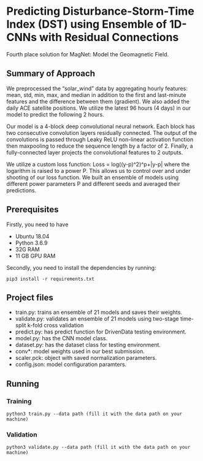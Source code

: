 # Predicting Disturbance-Storm-Time Index (DST) using Ensemble of 1D-CNNs with Residual Connections

Fourth place solution for MagNet: Model the Geomagnetic Field.

## Summary of Approach

We preprocessed the “solar_wind” data by aggregating hourly features: mean, std, min, max, and median in addition to the first and last-minute features and the difference between them (gradient). We also added the daily ACE satellite positions. We utilize the latest 96 hours (4 days) in our model to predict the following 2 hours.

Our model is a 4-block deep convolutional neural network. Each block has two consecutive convolution layers residually connected. The output of the convolutions is passed through Leaky ReLU non-linear activation function then maxpooling to reduce the sequence length by a factor of 2. Finally, a fully-connected layer projects the convolutional features to 2 outputs.

We utilize a custom loss function: Loss = log((y-p)^2)^p+|y-p|
where the logarithm is raised to a power P. This allows us to control over and under shooting of our loss function. We built an ensemble of models using different power parameters P and different seeds and averaged their predictions.

## Prerequisites

Firstly, you need to have 

* Ubuntu 18.04 
* Python 3.6.9
* 32G RAM
* 11 GB GPU RAM

Secondly, you need to install the dependencies by running:

```
pip3 install -r requirements.txt
```

## Project files

* train.py: trains an ensemble of 21 models and saves their weights.
* validate.py: validates an ensemble of 21 models using two-stage time-split k-fold cross validation
* predict.py: has predict function for DrivenData testing environment.
* model.py: has the CNN model class.
* dataset.py: has the dataset class for testing environment.
* conv*: model weights used in our best submission.
* scaler.pck: object with saved normalization parameters. 
* config.json: model configuration paramters.

## Running

### Training

```
python3 train.py --data path (fill it with the data path on your machine)
```

### Validation

```
python3 validate.py --data path (fill it with the data path on your machine)
```
